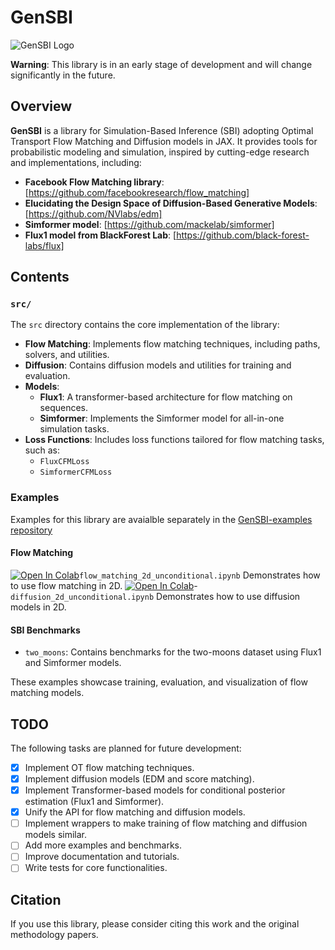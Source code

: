 # GenSBI
![GenSBI Logo](docs/img/logo.png)

**Warning**: This library is in an early stage of development and will change significantly in the future.

## Overview

**GenSBI** is a library for Simulation-Based Inference (SBI) adopting Optimal Transport Flow Matching and Diffusion models in JAX. It provides tools for probabilistic modeling and simulation, inspired by cutting-edge research and implementations, including:

- **Facebook Flow Matching library**: [https://github.com/facebookresearch/flow_matching]
- **Elucidating the Design Space of Diffusion-Based Generative Models**: [https://github.com/NVlabs/edm]
- **Simformer model**: [https://github.com/mackelab/simformer]
- **Flux1 model from BlackForest Lab**: [https://github.com/black-forest-labs/flux]

## Contents

### `src/`
The `src` directory contains the core implementation of the library:

- **Flow Matching**: Implements flow matching techniques, including paths, solvers, and utilities.
- **Diffusion**: Contains diffusion models and utilities for training and evaluation.
- **Models**:
  - **Flux1**: A transformer-based architecture for flow matching on sequences.
  - **Simformer**: Implements the Simformer model for all-in-one simulation tasks.
- **Loss Functions**: Includes loss functions tailored for flow matching tasks, such as:
  - `FluxCFMLoss`
  - `SimformerCFMLoss`

### Examples
Examples for this library are avaialble separately in the [GenSBI-examples repository](https://github.com/aurelio-amerio/GenSBI-examples)

#### Flow Matching
[![Open In Colab](https://colab.research.google.com/assets/colab-badge.svg)](https://colab.research.google.com/github/aurelio-amerio/GenSBI-examples/blob/main/examples/flow_matching_2d_unconditional.ipynb)`flow_matching_2d_unconditional.ipynb` Demonstrates how to use flow matching in 2D.
[![Open In Colab](https://colab.research.google.com/assets/colab-badge.svg)](https://github.com/aurelio-amerio/GenSBI-examples/blob/main/examples/diffusion_2d_unconditional.ipynb)- `diffusion_2d_unconditional.ipynb` Demonstrates how to use diffusion models in 2D.

#### SBI Benchmarks
- `two_moons`: Contains benchmarks for the two-moons dataset using Flux1 and Simformer models.

These examples showcase training, evaluation, and visualization of flow matching models.

## TODO

The following tasks are planned for future development:

- [x] Implement OT flow matching techniques.
- [x] Implement diffusion models (EDM and score matching).
- [x] Implement Transformer-based models for conditional posterior estimation (Flux1 and Simformer).
- [x] Unify the API for flow matching and diffusion models.
- [ ] Implement wrappers to make training of flow matching and diffusion models similar.
- [ ] Add more examples and benchmarks.
- [ ] Improve documentation and tutorials.
- [ ] Write tests for core functionalities.

## Citation

If you use this library, please consider citing this work and the original methodology papers.

